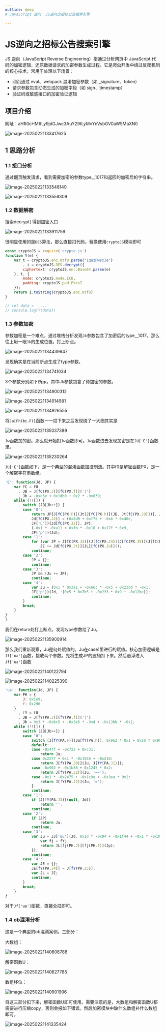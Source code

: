 ```yaml
---
outline: deep
# JavaScript 逆向  JS逆向之招标公告搜索引擎

---
```


# JS逆向之招标公告搜索引擎

JS 逆向（JavaScript Reverse Engineering）指通过分析网页中 JavaScript 代码的加密逻辑，还原数据请求的加密参数生成过程。它是爬虫开发中绕过反爬机制的核心技术，常用于处理以下场景：

- 网页通过 eval、webpack 混淆加密参数（如 _signature、token）
- 请求参数包含动态生成的加密字段（如 sign、timestamp）
- 验证码或敏感接口的加密验证逻辑

## 项目介绍

网址：aHR0cHM6Ly9jdGJwc3AuY29tLyMvYnVsbGV0aW5MaXN0

![image-20250221133417625](https://images-xxueyu.oss-cn-shanghai.aliyuncs.com/image-20250221133417625.png)

## 1 思路分析

### 1.1 接口分析

通过翻页触发请求，看到需要加密的参数type__1017和返回的加密后的字符串。

![image-20250221133548149](https://images-xxueyu.oss-cn-shanghai.aliyuncs.com/image-20250221133548149.png)

![image-20250221133558309](https://images-xxueyu.oss-cn-shanghai.aliyuncs.com/image-20250221133558309.png)

### 1.2 数据解密

搜索decrypt( 得到加密入口

![image-20250221133911756](https://images-xxueyu.oss-cn-shanghai.aliyuncs.com/image-20250221133911756.png)

很明显使用的是`DES`算法，那么直接扣代码，替换使用`cryptoJS`模块即可

```js
const cryptoJS = require('crypto-js')
function Y(e) {
    var t = cryptoJS.enc.Utf8.parse("1qaz@wsx3e")
        , i = cryptoJS.DES.decrypt({
        ciphertext: cryptoJS.enc.Base64.parse(e)
    }, t, {
        mode: cryptoJS.mode.ECB,
        padding: cryptoJS.pad.Pkcs7
    });
    return i.toString(cryptoJS.enc.Utf8)
}

// let data = '....'
// console.log(Y(data))
```

### 1.3 参数加密

参数加密是一个难点，通过堆栈分析发现`Jk`参数包含了加密后的type__1017，那么往上瞅一眼`Jk`的生成位置。打上断点。

![image-20250221134439647](https://images-xxueyu.oss-cn-shanghai.aliyuncs.com/image-20250221134439647.png)

发现确实是在当前断点生成了type参数。

![image-20250221134741034](https://images-xxueyu.oss-cn-shanghai.aliyuncs.com/image-20250221134741034.png)

3个参数分别如下所示。其中Jk参数包含了待加密的参数。

![image-20250221134900312](https://images-xxueyu.oss-cn-shanghai.aliyuncs.com/image-20250221134900312.png)

![image-20250221134914981](https://images-xxueyu.oss-cn-shanghai.aliyuncs.com/image-20250221134914981.png)

![image-20250221134926555](https://images-xxueyu.oss-cn-shanghai.aliyuncs.com/image-20250221134926555.png)

将`Ja[Fh(bc.F)]`函数一一扣下来之后发现绕了一大圈其实是

![image-20250221135037389](https://images-xxueyu.oss-cn-shanghai.aliyuncs.com/image-20250221135037389.png)

`Jw`函数加的密。那么就开始扣`Jw`函数即可。`Jw`函数进去发现加密是在`JU['E']`函数里。

![image-20250221135230264](https://images-xxueyu.oss-cn-shanghai.aliyuncs.com/image-20250221135230264.png)

`JU['E']`函数如下，是一个典型的混淆函数加控制流。其中f0是解密函数PX，是一个解密字符串数组。

```js
'E': function(Jd, JP) {
    var fC = f0
      , JB = J[fC(PX.J)][fC(PX.f)]('|')
      , Jb = -0xd3e + 0x1db0 + 0x2 * -0x839;
    while (!![]) {
        switch (JB[Jb++]) {
        case '0':
            return JP[J[fC(PX.F)](Jt[J[fC(PX.h)](JE, Jt[fC(PX.J0)])], J[fC(PX.J1)](JE, 0x3 * -0x17a4 + 0xd * -0x579 + 0x209 * 0x59))] = Ju,
            Jd[fC(PX.J2)] = (0x8d9 + 0xf75 + -0x6 * 0x40d,
            JF['L'])(Jd[fC(PX.J2)], JP),
            (-0x1 * -0xa11 + 0xfb * -0x18 + 0x17f * 0x9,
            JF['p'])(Jd);
        case '1':
            for (var JP = J[fC(PX.J3)](J[fC(PX.J4)](J[fC(PX.J5)](J[fC(PX.J6)](J[fC(PX.J7)](JU[fC(PX.J8)](Ju), '|'), J[fC(PX.J9)](J9)), '|'), new Date()[fC(PX.JJ)]()), '|1'), Ju = Jf['ua'](JP, !(0x3af * -0x1 + 0x21d1 + -0x1e22)), JE = -0xc * 0x2df + -0x22ac + 0x4520, JL = -0x114d + 0x77b * 0x2 + 0x257; J[fC(PX.Jf)](JL, Jd[fC(PX.JF)][fC(PX.J0)]); JL++)
                JE += Jd[fC(PX.Jt)][JL][fC(PX.JU)]();
            continue;
        case '2':
            JP = {};
            continue;
        case '3':
            JP && (Ju += JP);
            continue;
        case '4':
            var Ju = (0x1 * 0x3a1 + -0x66c * -0x5 + 0x23bd * -0x1,
            JF['p'])(Jd, !(0x5 * 0x7b5 + -0x233 * 0x9 + -0x12be));
            continue;
        }
        break;
    }
}
}
```

我们在return处打上断点，发现type参数给了Ju。

![image-20250221135900914](https://images-xxueyu.oss-cn-shanghai.aliyuncs.com/image-20250221135900914.png)

那么我们重新观察，Ju是何处赋值的。Ju在case1里进行的赋值。核心加密逻辑是 `Jf['ua']`函数，接收两个参数。先将生成JP的逻辑扣下来。然后悬浮进入 `Jf['ua']`函数

![image-20250221140122794](https://images-xxueyu.oss-cn-shanghai.aliyuncs.com/image-20250221140122794.png)

![image-20250221140225390](https://images-xxueyu.oss-cn-shanghai.aliyuncs.com/image-20250221140225390.png)

```js
'ua': function(Jd, JP) {
    var PH = {
        J: 0x1e9,
        f: 0x296
    }
      , fY = f0
      , JB = J[fY(PA.J)][fY(PA.f)]('|')
      , Jb = 0x3 * -0xbc5 + -0x3e5 * -0x4 + -0x13bb * -0x1;
    while (!![]) {
        switch (JB[Jb++]) {
        case '0':
            switch (J[fY(PA.F)](Ju[fY(PA.h)], 0x962 * 0x1 + 0x20 * 0x90 + -0x1b5e)) {
            default:
            case -0x4ff + -0x732 + 0xc31:
                return Ju;
            case 0x2277 + 0x1 * -0x1566 + -0xd10:
                return J[fY(PA.J0)](Ju, J[fY(PA.J1)]);
            case -0x902 + -0x1b86 + 0x1245 * 0x2:
                return J[fY(PA.J2)](Ju, '==');
            case -0x1 * -0x2475 + -0x1c9e + -0x3ea * 0x2:
                return J[fY(PA.J2)](Ju, '=');
            }
            continue;
        case '1':
            if (J[fY(PA.J3)](null, Jd))
                return '';
            continue;
        case '2':
            if (JP)
                return Ju;
            continue;
        case '3':
            var Ju = JJ['uu'](Jd, 0x1d * -0x94 + -0x1f44 + -0x1 * -0x300e, function(Jp) {
                var fj = fY;
                return JL[fj(PH.J)][fj(PH.f)](Jp);
            });
            continue;
        case '4':
            var JE = {};
            JE[fY(PA.J4)] = J[fY(PA.J5)];
            var JL = JE;
            continue;
        }
        break;
    }
}
```

对于`Jf['ua']`函数，直接全扣即可。

### 1.4 ob混淆分析

这是一个典型的ob混淆案例。三部分：

大数组：

![image-20250221140808788](https://images-xxueyu.oss-cn-shanghai.aliyuncs.com/image-20250221140808788.png)

解密函数U：

![image-20250221140827785](https://images-xxueyu.oss-cn-shanghai.aliyuncs.com/image-20250221140827785.png)

数组移位：

![image-20250221140901906](https://images-xxueyu.oss-cn-shanghai.aliyuncs.com/image-20250221140901906.png)

将这三部分扣下来，解密函数U即可使用。需要注意的是，大数组和解密函数U都需要进行压缩copy，否则会报如下错误。然后加密模块中缺什么数组补什么数组即可。

![image-20250221141335424](https://images-xxueyu.oss-cn-shanghai.aliyuncs.com/image-20250221141335424.png)
